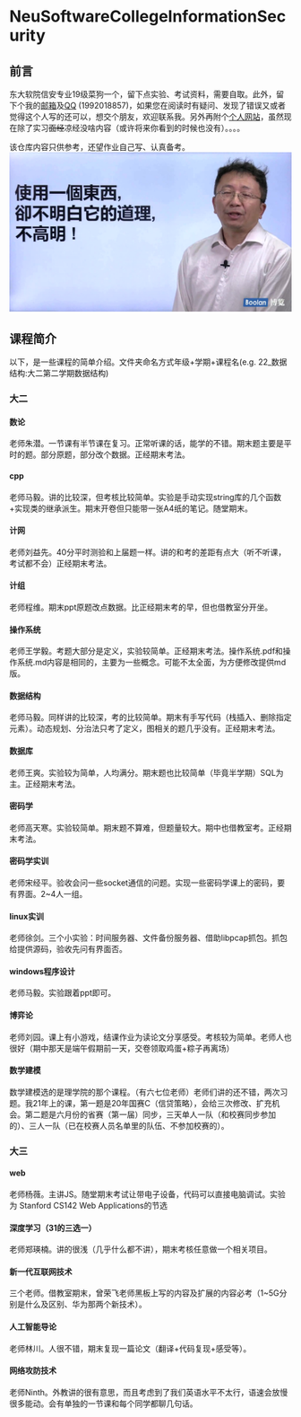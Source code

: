 # NeuSoftwareCollegeInformationSecurity

## 前言

东大软院信安专业19级菜狗一个，留下点实验、考试资料，需要自取。此外，留下个我的[邮箱](mailto:lyong000919@163.com)及[QQ](tencent://AddContact/?fromId=45&fromSubId=1&subcmd=all&uin=1992018857&website=www.oicqzone.com) (1992018857)，如果您在阅读时有疑问、发现了错误又或者觉得这个人写的还可以，想交个朋友，欢迎联系我。另外再附个[个人网站](http://endgame.cc)，虽然现在除了实习~~面经~~凉经没啥内容（或许将来你看到的时候也没有）。。。。

该仓库内容只供参考，还望作业自己写、认真备考。
![xx](候捷.jpg)
## 课程简介

以下，是一些课程的简单介绍。文件夹命名方式年级+学期+课程名(e.g. 22_数据结构:大二第二学期数据结构)

### 大二

#### 数论

老师朱潜。一节课有半节课在复习。正常听课的话，能学的不错。期末题主要是平时的题。部分原题，部分改个数据。正经期末考法。

#### cpp

老师马毅。讲的比较深，但考核比较简单。实验是手动实现string库的几个函数+实现类的继承派生。期末开卷但只能带一张A4纸的笔记。随堂期末。

#### 计网

老师刘益先。40分平时测验和上届题一样。讲的和考的差距有点大（听不听课，考试都不会）正经期末考法。

#### 计组

老师程维。期末ppt原题改点数据。比正经期末考的早，但也借教室分开坐。

#### 操作系统

老师王学毅。考题大部分是定义，实验较简单。正经期末考法。操作系统.pdf和操作系统.md内容是相同的，主要为一些概念。可能不太全面，为方便修改提供md版。

#### 数据结构

老师马毅。同样讲的比较深，考的比较简单。期末有手写代码（栈插入、删除指定元素）。动态规划、分治法只考了定义，图相关的题几乎没有。正经期末考法。

#### 数据库

老师王爽。实验较为简单，人均满分。期末题也比较简单（毕竟半学期）SQL为主。正经期末考法。

#### 密码学

老师高天寒。实验较简单。期末题不算难，但题量较大。期中也借教室考。正经期末考法。

#### 密码学实训

老师宋经平。验收会问一些socket通信的问题。实现一些密码学课上的密码，要有界面。2~4人一组。

#### linux实训

老师徐剑。三个小实验：时间服务器、文件备份服务器、借助libpcap抓包。抓包给提供源码，验收先问有界面否。

#### windows程序设计

老师马毅。实验跟着ppt即可。

#### 博弈论

老师刘园。课上有小游戏，结课作业为读论文分享感受。考核较为简单。老师人也很好（期中那天是端午假期前一天，交卷领取鸡蛋+粽子再离场）
#### 数学建模
数学建模选的是理学院的那个课程。（有六七位老师）老师们讲的还不错，两次习题。我21年上的课，第一题是20年国赛C（信贷策略），会给三次修改、扩充机会。第二题是六月份的省赛（第一届）同步，三天单人一队（和校赛同步参加的）、三人一队（已在校赛人员名单里的队伍、不参加校赛的）。

### 大三

#### web

老师杨薇。主讲JS。随堂期末考试让带电子设备，代码可以直接电脑调试。实验为 Stanford CS142 Web Applications的节选

#### 深度学习（31的三选一）

老师郑瑛楠。讲的很浅（几乎什么都不讲），期末考核任意做一个相关项目。

#### 新一代互联网技术

三个老师。借教室期末，曾荣飞老师黑板上写的内容及扩展的内容必考（1~5G分别是什么及区别、华为那两个新技术）。

#### 人工智能导论

老师林川。人很不错，期末复现一篇论文（翻译+代码复现+感受等）。
#### 网络攻防技术
老师Ninth。外教讲的很有意思，而且考虑到了我们英语水平不太行，语速会放慢很多能动。会有单独的一节课和每个同学都聊几句话。
